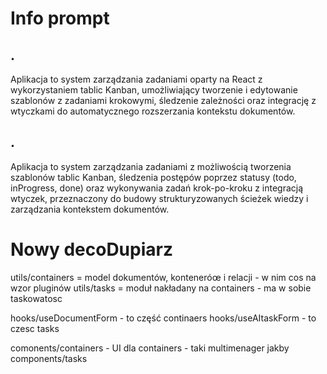 # Info prompt

## .

Aplikacja to system zarządzania zadaniami oparty na React z wykorzystaniem tablic Kanban, umożliwiający tworzenie i edytowanie szablonów z zadaniami krokowymi, śledzenie zależności oraz integrację z wtyczkami do automatycznego rozszerzania kontekstu dokumentów.

## .

Aplikacja to system zarządzania zadaniami z możliwością tworzenia szablonów tablic Kanban, śledzenia postępów poprzez statusy (todo, inProgress, done) oraz wykonywania zadań krok-po-kroku z integracją wtyczek, przeznaczony do budowy strukturyzowanych ścieżek wiedzy i zarządzania kontekstem dokumentów.  

# Nowy decoDupiarz

utils/containers = model dokumentów, konteneróœ i relacji - w nim cos na wzor pluginów
utils/tasks = moduł nakładany na containers - ma w sobie taskowatosc

hooks/useDocumentForm - to część continaers
hooks/useAItaskForm - to czesc tasks


comonents/containers - UI dla containers - taki multimenager jakby
components/tasks